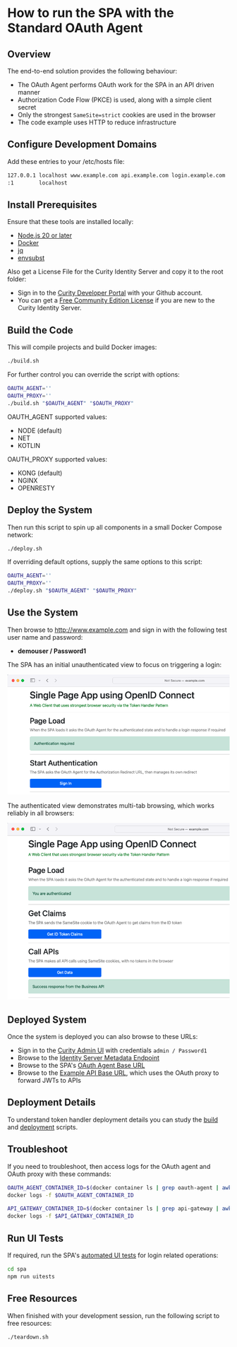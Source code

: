 # How to run the SPA with the Standard OAuth Agent

## Overview

The end-to-end solution provides the following behaviour:

- The OAuth Agent performs OAuth work for the SPA in an API driven manner
- Authorization Code Flow (PKCE) is used, along with a simple client secret
- Only the strongest `SameSite=strict` cookies are used in the browser
- The code example uses HTTP to reduce infrastructure

## Configure Development Domains

Add these entries to your /etc/hosts file:

```bash
127.0.0.1 localhost www.example.com api.example.com login.example.com
:1        localhost
```

## Install Prerequisites

Ensure that these tools are installed locally:

- [Node.js 20 or later](https://nodejs.org/en/download/)
- [Docker](https://www.docker.com/products/docker-desktop)
- [jq](https://stedolan.github.io/jq/download/)
- [envsubst](https://www.gnu.org/software/gettext/)

Also get a License File for the Curity Identity Server and copy it to the root folder:

- Sign in to the [Curity Developer Portal](https://developer.curity.io/) with your Github account.
- You can get a [Free Community Edition License](https://curity.io/product/community/) if you are new to the Curity Identity Server.

## Build the Code

This will compile projects and build Docker images:

```bash
./build.sh
```

For further control you can override the script with options:

```bash
OAUTH_AGENT=''
OAUTH_PROXY=''
./build.sh "$OAUTH_AGENT" "$OAUTH_PROXY" 
```

OAUTH_AGENT supported values:
  - NODE (default)
  - NET
  - KOTLIN

OAUTH_PROXY supported values:
  - KONG (default)
  - NGINX
  - OPENRESTY

## Deploy the System

Then run this script to spin up all components in a small Docker Compose network:

```bash
./deploy.sh
```

If overriding default options, supply the same options to this script: 

```bash
OAUTH_AGENT=''
OAUTH_PROXY=''
./deploy.sh "$OAUTH_AGENT" "$OAUTH_PROXY" 
```

## Use the System

Then browse to http://www.example.com and sign in with the following test user name and password:

- **demouser / Password1**

The SPA has an initial unauthenticated view to focus on triggering a login:

![Unauthenticated View](/doc/images/unauthenticated.png)

The authenticated view demonstrates multi-tab browsing, which works reliably in all browsers:

![Authenticated View](/doc/images/authenticated.png)

## Deployed System

Once the system is deployed you can also browse to these URLs:

- Sign in to the [Curity Admin UI](https://localhost:6749/admin) with credentials `admin / Password1`
- Browse to the [Identity Server Metadata Endpoint](http://login.example.com:8443/oauth/v2/oauth-anonymous/.well-known/openid-configuration)
- Browse to the SPA's [OAuth Agent Base URL](http://api.example.com/oauth-agent)
- Browse to the [Example API Base URL](http://api.example.com/api), which uses the OAuth proxy to forward JWTs to APIs

## Deployment Details

To understand token handler deployment details you can study the [build](../deployments/build.sh) and [deployment](../deployments/standard/deploy.sh) scripts.

## Troubleshoot

If you need to troubleshoot, then access logs for the OAuth agent and OAuth proxy with these commands:

```bash
OAUTH_AGENT_CONTAINER_ID=$(docker container ls | grep oauth-agent | awk '{print $1}')
docker logs -f $OAUTH_AGENT_CONTAINER_ID
```

```bash
API_GATEWAY_CONTAINER_ID=$(docker container ls | grep api-gateway | awk '{print $1}')
docker logs -f $API_GATEWAY_CONTAINER_ID
```

## Run UI Tests

If required, run the SPA's [automated UI tests](Cypress.md) for login related operations:

```bash
cd spa
npm run uitests
```

## Free Resources

When finished with your development session, run the following script to free resources:

```bash
./teardown.sh
```
